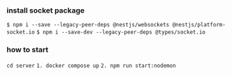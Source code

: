 ### install socket package

`$ npm i --save --legacy-peer-deps @nestjs/websockets @nestjs/platform-socket.io`
`$ npm i --save-dev --legacy-peer-deps @types/socket.io`

### how to start
`cd server`
`1. docker compose up`
`2. npm run start:nodemon`